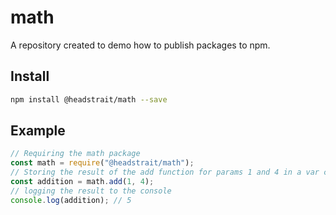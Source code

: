 # math

A repository created to demo how to publish packages to npm.

## Install

```bash
npm install @headstrait/math --save
```

## Example

```javascript
// Requiring the math package
const math = require("@headstrait/math");
// Storing the result of the add function for params 1 and 4 in a var called addition
const addition = math.add(1, 4);
// logging the result to the console
console.log(addition); // 5
```
